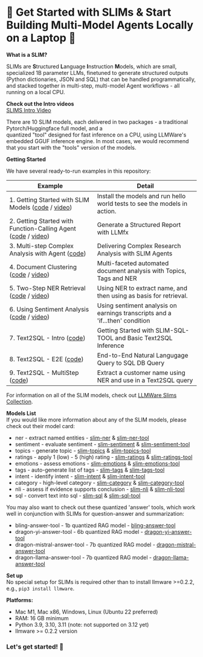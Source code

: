  🚀 Get Started with SLIMs & Start Building Multi-Model Agents Locally on a Laptop 🚀
===============

**What is a SLIM?**    

SLIMs are **S**tructured **L**anguage **I**nstruction **M**odels, which are small, specialized 1B parameter LLMs, 
finetuned to generate structured outputs (Python dictionaries, JSON and SQL) that can be handled programmatically, and 
stacked together in multi-step, multi-model Agent workflows - all running on a local CPU.  

**Check out the Intro videos**  
[SLIMS Intro Video](https://www.youtube.com/watch?v=0naqpH93eEU)  

There are 10 SLIM models, each delivered in two packages - a traditional Pytorch/Huggingface full model, and a  
quantized "tool" designed for fast inference on a CPU, using LLMWare's embedded GGUF inference engine.  In most cases, 
we would recommend that you start with the "tools" version of the models.

**Getting Started**

We have several ready-to-run examples in this repository:  

| Example                                                                                                                                             | Detail                                                                       |
|-----------------------------------------------------------------------------------------------------------------------------------------------------|------------------------------------------------------------------------------|
| 1.   Getting Started with SLIM Models ([code](SLIM-Agents/slims-getting-started.py) / [video]())                                                    | Install the models and run hello world tests to see the models in action.    |
| 2.   Getting Started with Function-Calling Agent ([code](SLIM-Agents/agent-llmfx-getting-started.py) / [video]())                                   | Generate a Structured Report with LLMfx                                      |                                                                                                                                              |   
| 3.   Multi-step Complex Analysis with Agent ([code](SLIM-Agents/agent-multistep-analysis.py))                                                       | Delivering Complex Research Analysis with SLIM Agents                        |                                                                                                                               |  
| 4.   Document Clustering ([code](Embedding/using_multiple_embeddings.py) / [video](https://www.youtube.com/watch?v=Bncvggy6m5Q))                    | Multi-faceted automated document analysis with Topics, Tags and NER          |  
| 5.   Two-Step NER Retrieval ([code](Models/msa_processing.py) / [video](https://www.youtube.com/watch?v=Cf-07GBZT68&t=2s))                          | Using NER to extract name, and then using as basis for retrieval.            |                                                                                                                                        | 
| 6.   Using Sentiment Analysis ([code](RAG/contract_analysis_on_laptop_with_bling_models.py) / [video](https://www.youtube.com/watch?v=8aV5p3tErP0)) | Using sentiment analysis on earnings transcripts and a 'if...then' condition |
| 7.   Text2SQL - Intro ([code](SLIM-Agents/text2sql-getting-started.py))                                                                             | Getting Started with SLIM-SQL-TOOL and Basic Text2SQL Inference              |                                                                                                                   |
| 8.   Text2SQL - E2E ([code](SLIM-Agents/text2sql-end-to-end-2.py))                                                                                  | End-to-End Natural Langugage Query to SQL DB Query                           |                                                                                                                     |
| 9.   Text2SQL - MultiStep ([code](SLIM-Agents/text2sql-multistep-example-3.py))                                                                     | Extract a customer name using NER and use in a Text2SQL query                |


For information on all of the SLIM models, check out [LLMWare Slims Collection](www.huggingface.co/llmware/).  

**Models List**  
If you would like more information about any of the SLIM models, please check out their model card:  
- ner - extract named entities  - [slim-ner](www.huggingface.co/llmware/slim-ner) & [slim-ner-tool](www.huggingface.co/llmware/slim-ner-tool)
- sentiment - evaluate sentiment - [slim-sentiment](www.huggingface.co/slim-sentiment) & [slim-sentiment-tool](www.huggingface.co/llmware/slim-sentiment-tool)    
- topics - generate topic - [slim-topics](www.huggingface.co/slim-topics) & [slim-topics-tool](www.huggingface.co/llmware/slim-topics-tool)  
- ratings - apply 1 (low) - 5 (high) rating - [slim-ratings](www.huggingface.co/slim-ratings) & [slim-ratings-tool](www.huggingface.co/llmware/slim-ratings-tool)  
- emotions - assess emotions - [slim-emotions](www.huggingface.co/slim-emotions) & [slim-emotions-tool](www.huggingface.co/llmware/slim-emotions-tool)  
- tags - auto-generate list of tags - [slim-tags](www.huggingface.co/slim-tags) & [slim-tags-tool](www.huggingface.co/llmware/slim-tags-tool)  
- intent - identify intent - [slim-intent](www.huggingface.co/slim-intent) & [slim-intent-tool](www.huggingface.co/llmware/slim-intent-tool)  
- category - high-level category - [slim-category](www.huggingface.co/slim-category) & [slim-category-tool](wwww.huggingface.co/llmware/slim-category-tool)
- nli - assess if evidence supports conclusion - [slim-nli](www.huggingface.co/slim-nli) & [slim-nli-tool](www.huggingface.co/llmware/slim-nli-tool)  
- sql - convert text into sql - [slim-sql](www.huggingface.co/slim-sql) & [slim-sql-tool](www.huggingface.co/llmware/slim-sql-tool)  

You may also want to check out these quantized 'answer' tools, which work well in conjunction with SLIMs for question-answer and summarization:  
- bling-answer-tool - 1b quantized RAG model - [bling-answer-tool](www.huggingface.co/llmware/bling-answer-tool)  
- dragon-yi-answer-tool - 6b quantized RAG model - [dragon-yi-answer-tool](www.huggingface.co/llmware/dragon-yi-answer-tool)  
- dragon-mistral-answer-tool - 7b quantized RAG model - [dragon-mistral-answer-tool](www.huggingface.co/llmware/dragon-mistral-answer-tool)  
- dragon-llama-answer-tool - 7b quantized RAG model - [dragon-llama-answer-tool](www.huggingface.co/llmware/dragon-llama-answer-tool)  


**Set up**  
No special setup for SLIMs is required other than to install llmware >=0.2.2, e.g., `pip3 install llmware`.  

**Platforms:**   
- Mac M1, Mac x86, Windows, Linux (Ubuntu 22 preferred)  
- RAM: 16 GB minimum 
- Python 3.9, 3.10, 3.11 (note: not supported on 3.12 yet)
- llmware >= 0.2.2 version
  

### **Let's get started!  🚀**


